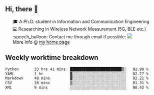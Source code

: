 <h2 > Hi, there 👋 </h3>

<div >
 <ul>
 🎓 A Ph.D. student in Information and Communication Engineering <br>
 💻 Researching in Wireless Network Measurement (5G, BLE etc.)<br>
 :speech_balloon: Contact me through email if possible: <a href="mailto:ethanjia@sjtu.edu.cn"><img src="https://img.shields.io/badge/-ethanjia@sjtu.edu.cn-c14438?style=plastic&logo=Gmail&logoColor=white&link=mailto:mailto:ethanjia@sjtu.edu.cn"></a> <br>
  More info @ <a href="https://haifengjia.github.io">my home page</a>
 </ul>
</div>

<h2 >
Weekly worktime breakdown
</h1>


<!--START_SECTION:waka-->

```txt
Python       33 hrs 41 mins  ███████████████████████▒░   92.98 %
YAML         1 hr            ▓░░░░░░░░░░░░░░░░░░░░░░░░   02.77 %
Markdown     48 mins         ▓░░░░░░░░░░░░░░░░░░░░░░░░   02.21 %
CSV          28 mins         ▒░░░░░░░░░░░░░░░░░░░░░░░░   01.31 %
XML          9 mins          ░░░░░░░░░░░░░░░░░░░░░░░░░   00.43 %
```

<!--END_SECTION:waka-->


